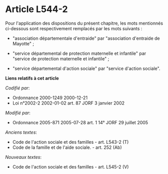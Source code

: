 # Article L544-2

Pour l'application des dispositions du présent chapitre, les mots mentionnés ci-dessous sont respectivement remplacés par les
mots suivants :

- "association départementale d'entraide" par "association d'entraide de Mayotte" ;

- "service départemental de protection maternelle et infantile" par "service de protection maternelle et infantile" ;

- "service départemental d'action sociale" par "service d'action sociale".

**Liens relatifs à cet article**

_Codifié par_:

  - Ordonnance 2000-1249 2000-12-21
  - Loi n°2002-2 2002-01-02 art. 87 JORF 3 janvier 2002

_Modifié par_:

  - Ordonnance 2005-871 2005-07-28 art. 1 14° JORF 29 juillet 2005

_Anciens textes_:

  - Code de l'action sociale et des familles - art. L543-2 (T)
  - Code de la famille et de l'aide sociale. - art. 252 (Ab)

_Nouveaux textes_:

  - Code de l'action sociale et des familles - art. L545-2 (V)
